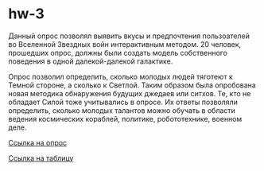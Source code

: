 # hw-3
Данный опрос позволял выявить вкусы и предпочтения пользоателей во Вселенной Звездных войн интерактивным методом. 20 человек, прошедших опрос, должны были создать модель собственного поведения в одной далекой-далекой галактике. 

Опрос позволил определить, сколько молодых людей тяготеют к Темной стороне, а сколько к Светлой. Таким образом была опробована новая методика обнаружения будущих джедаев или ситхов. Те, кто не обладает Силой тоже учитывались в опросе. Их ответы позволяли определить, сколько молодых талантов можно обучать в области ведения космических кораблей, политике, робототехнике, военном деле.

[Ссылка на опрос](https://docs.google.com/forms/d/1ZPnWqImc82X2Z_71e-XfwcEwpGY56IbKgJ3J-S34Zr8/edit)

[Ссылка на таблицу](https://docs.google.com/spreadsheets/d/1psO7C789TVWTjOG_McFZaO2B4tqNnxBn499LZ7U9IPo/edit#gid=1916629311&fvid=76957365)
